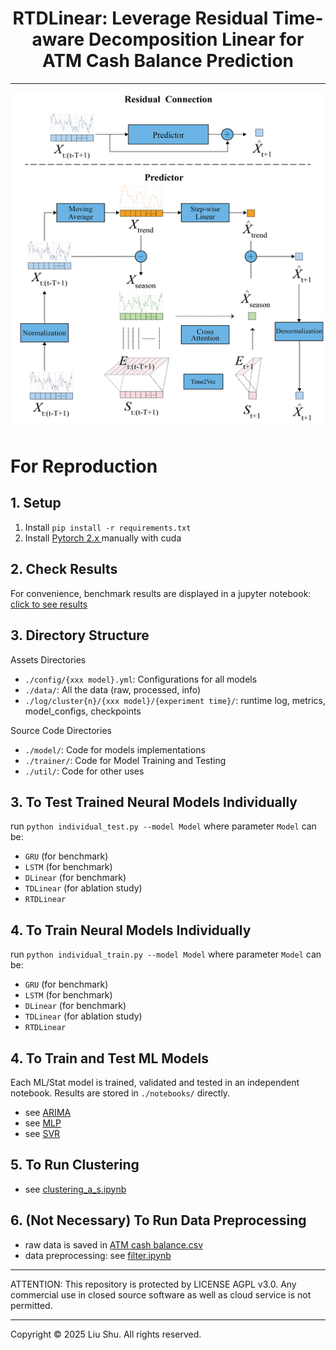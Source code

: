 <div align="center">
<h1>
RTDLinear: Leverage Residual Time-aware Decomposition Linear for ATM Cash Balance Prediction 
</h1>

<hr />
<img src="img.png" alt="Model Structure">
</div>

# For Reproduction

## 1. Setup
1. Install `pip install -r requirements.txt`
2. Install [Pytorch 2.x ](https://pytorch.org/get-started/locally/) manually with cuda

## 2. Check Results
For convenience, benchmark results are displayed in a jupyter notebook: [click to see results](./notebook/load_metrics.ipynb)

## 3. Directory Structure

Assets Directories
- `./config/{xxx model}.yml`: Configurations for all models
- `./data/`: All the data (raw, processed, info)
- `./log/cluster{n}/{xxx model}/{experiment time}/`: runtime log, metrics, model_configs, checkpoints

Source Code Directories
- `./model/`: Code for models implementations
- `./trainer/`: Code for Model Training and Testing
- `./util/`: Code for other uses

## 3. To Test Trained Neural Models Individually
run `python individual_test.py --model Model` where parameter `Model` can be:
  - `GRU` (for benchmark)
  - `LSTM` (for benchmark)
  - `DLinear` (for benchmark)
  - `TDLinear` (for ablation study)
  - `RTDLinear`

## 4. To Train Neural Models Individually
run `python individual_train.py --model Model` where parameter `Model` can be:
  - `GRU` (for benchmark)
  - `LSTM` (for benchmark)
  - `DLinear` (for benchmark)
  - `TDLinear` (for ablation study)
  - `RTDLinear`

## 4. To Train and Test ML Models
Each ML/Stat model is trained, validated and tested in an independent notebook. 
Results are stored in `./notebooks/` directly.

- see [ARIMA](./notebook/ARIMA_final.ipynb)
- see [MLP](./notebook/MLP_final.ipynb)
- see [SVR](./notebook/SVR_final.ipynb)

## 5. To Run Clustering
- see [clustering_a_s.ipynb](./preprocess/clustering_a_s.ipynb)

## 6. (Not Necessary) To Run Data Preprocessing
- raw data is saved in [ATM cash balance.csv](./data/raw/ATM%20cash%20balance.csv)
- data preprocessing: see [filter.ipynb](./preprocess/filter.ipynb)

<footer>
<hr />
ATTENTION: This repository is protected by LICENSE AGPL v3.0. Any commercial use in closed source software as well as 
cloud service is not permitted.
<hr />
Copyright © 2025 Liu Shu. All rights reserved.
</footer>